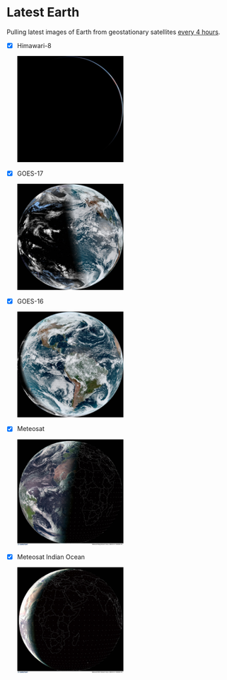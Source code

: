 # Latest Earth

Pulling latest images of Earth from geostationary satellites [every 4 hours](https://github.com/ungoldman/satellites/blob/main/.github/workflows/fetch.yml#L8).

- [x] Himawari-8

  <img src="./images/himawari-8-latest.jpg" width="50%">

- [x] GOES-17

  <img src="./images/goes-17-latest.jpg" width="50%">

- [x] GOES-16

  <img src="./images/goes-16-latest.jpg" width="50%">

- [x] Meteosat

    <img src="./images/meteosat-10-latest.jpg" width="50%">

- [x] Meteosat Indian Ocean

    <img src="./images/meteosat-8-latest.jpg" width="50%">
